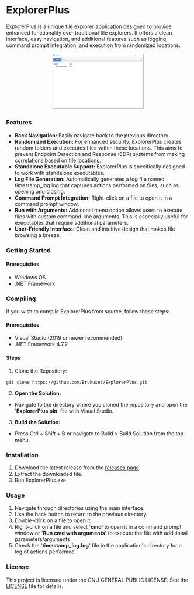 # ExplorerPlus

ExplorerPlus is a unique file explorer application designed to provide enhanced functionality over traditional file explorers. It offers a clean interface, easy navigation, and additional features such as logging, command prompt integration, and execution from randomized locations.

<p align="center">
<img src="https://github.com/Brukusec/ExplorerPlus/blob/master/Explorer.jpg" width="50%" height="50%">
</p>

### Features
- **Back Navigation:** Easily navigate back to the previous directory.
- **Randomized Execution:** For enhanced security, ExplorerPlus creates random folders and executes files within these locations. This aims to prevent Endpoint Detection and Response (EDR) systems from making correlations based on file locations.
- **Standalone Executable Support:** ExplorerPlus is specifically designed to work with standalone executables.
- **Log File Generation:** Automatically generates a log file named timestamp_log.log that captures actions performed on files, such as opening and closing.
- **Command Prompt Integration:** Right-click on a file to open it in a command prompt window.
- **Run with Arguments:** Addiconal menu option allows users to execute files with custom command-line arguments. This is especially useful for executables that require additional parameters.
- **User-Friendly Interface:** Clean and intuitive design that makes file browsing a breeze.

### Getting Started

#### Prerequisites
- Windows OS
- .NET Framework


### Compiling
If you wish to compile ExplorerPlus from source, follow these steps:

#### Prerequisites
- Visual Studio (2019 or newer recommended)
- .NET Framework 4.7.2

#### Steps
1. Clone the Repository:
```
git clone https://github.com/Brukusec/ExplorerPlus.git
```
2. **Open the Solution:**
*  Navigate to the directory where you cloned the repository and open the '**ExplorerPlus.sln**' file with Visual Studio.
3. **Build the Solution:**
*  Press Ctrl + Shift + B or navigate to Build > Build Solution from the top menu.


### Installation
1. Download the latest release from the [releases page](https://github.com/Brukusec/ExplorerPlus/releases/tag/v1.0.0). <!-- Replace '#' with the actual link to your releases page if you have one. -->
1. Extract the downloaded file.
1. Run ExplorerPlus.exe.

### Usage
1. Navigate through directories using the main interface.
1. Use the back button to return to the previous directory.
1. Double-click on a file to open it.
1. Right-click on a file and select '**cmd**' to open it in a command prompt window or '**Run cmd with arguments**' to execute the file with additional parameters/arguments
1. Check the '**timestamp_log.log**' file in the application's directory for a log of actions performed.

### License

This project is licensed under the GNU GENERAL PUBLIC LICENSE. See the [LICENSE](https://github.com/Brukusec/ExplorerPlus/blob/master/LICENSE.txt) file for details.
